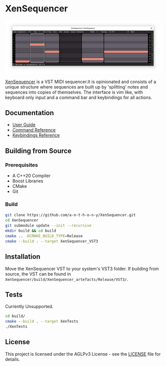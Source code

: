 # XenSequencer

![XenSequencer](/docs/img/title-screenshot.png)

[XenSequencer](https://github.com/a-n-t-h-o-n-y/XenSequencer) is a VST MIDI sequencer.It is opinionated and consists of a unique structure where sequences are built up by 'splitting' notes and sequences into copies of themselves. The interface is vim like, with keyboard only input and a command bar and keybindings for all actions.

## Documentation
- [User Guide](docs/user_guide.md)
- [Command Reference](docs/command_reference.md)
- [Keybindings Reference](docs/keybindings_reference.md)

## Building from Source

### Prerequisites
- A C++20 Compiler
- Boost Libraries
- CMake
- Git

### Build
```bash
git clone https://github.com/a-n-t-h-o-n-y/XenSequencer.git
cd XenSequencer
git submodule update --init --recursive
mkdir build && cd build
cmake .. -DCMAKE_BUILD_TYPE=Release
cmake --build . --target XenSequencer_VST3
```

## Installation
Move the XenSequencer VST to your system's VST3 folder. If building from source, the VST can be found in `XenSequencer/build/XenSequencer_artefacts/Release/VST3/`.

## Tests
Currently Unsupported.

```bash
cd build/
cmake --build . --target XenTests
./XenTests
```

## License
This project is licensed under the AGLPv3 License - see the [LICENSE](LICENSE) file for details.